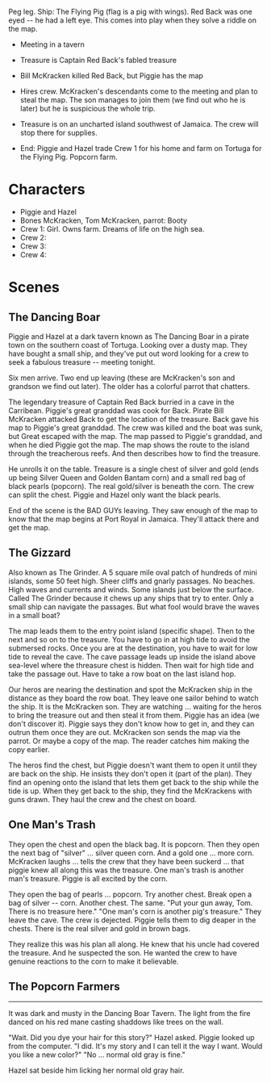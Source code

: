 
Peg leg. Ship: The Flying Pig (flag is a pig with wings). Red Back was one eyed -- he had a left
eye. This comes into play when they solve a riddle on the map.

  - Meeting in a tavern
  - Treasure is Captain Red Back's fabled treasure
  - Bill McKracken killed Red Back, but Piggie has the map
  - Hires crew. McKracken's descendants come to the meeting and plan to steal the map. The son manages
    to join them (we find out who he is later) but he is suspicious the whole trip.
  
  - Treasure is on an uncharted island southwest of Jamaica. The crew will stop there for supplies.
  
  - End: Piggie and Hazel trade Crew 1 for his home and farm on Tortuga for the Flying Pig. Popcorn farm.
  
  
# Characters
  - Piggie and Hazel
  - Bones McKracken, Tom McKracken, parrot: Booty
  - Crew 1: Girl. Owns farm. Dreams of life on the high sea.
  - Crew 2:
  - Crew 3:
  - Crew 4:  

# Scenes

## The Dancing Boar
Piggie and Hazel at a dark tavern known as The Dancing Boar in a pirate town on the southern coast
of Tortuga. Looking over a dusty map. They have bought a small ship, and they've put out word looking 
for a crew to seek a fabulous treasure -- meeting tonight. 

Six men arrive. Two end up leaving (these are McKracken's son and grandson we find out later). The
older has a colorful parrot that chatters.

The legendary treasure of Captain Red Back burried in a cave in the Carribean. Piggie's
great granddad was cook for Back. Pirate Bill McKracken attacked Back to get the location of the treasure. 
Back gave his map to Piggie's great granddad. The crew was killed and the boat was sunk, but Great escaped
with the map. The map passed to Piggie's granddad, and when he died Piggie got the map. The map
shows the route to the island through the treacherous reefs. And then describes how to find the
treasure.

He unrolls it on the table. Treasure is a single chest of silver and gold (ends up being Silver Queen and
Golden Bantam corn) and a small red bag of black pearls (popcorn). The real gold/silver is beneath the
corn. The crew can split the chest. Piggie and Hazel only want the black pearls.

End of the scene is the BAD GUYs leaving. They saw enough of the map to know that the map begins at
Port Royal in Jamaica. They'll attack there and get the map.

## The Gizzard

Also known as The Grinder. A 5 square mile oval patch of hundreds of mini islands, some 50 feet high. Sheer cliffs
and gnarly passages. No beaches. High waves and currents and winds. Some islands just below the surface. Called
The Grinder because it chews up any ships that try to enter. Only a small ship can navigate the passages. But what
fool would brave the waves in a small boat?

The map leads them to the entry point island (specific shape). Then to the next and so on to the treasure. You have
to go in at high tide to avoid the submersed rocks. Once you are at the destination, you have to wait for low tide
to reveal the cave. The cave passage leads up inside the island above sea-level where the threasure chest is hidden.
Then wait for high tide and take the passage out. Have to take a row boat on the last island hop.

Our heros are nearing the destination and spot the McKracken ship in the distance as they board the row boat. They
leave one sailor behind to watch the ship. It is the McKracken son. They are watching ... waiting for the heros to 
bring the treasure out and then steal it from them. Piggie has an idea (we don't discover it). Piggie says they
don't know how to get in, and they can outrun them once they are out. McKracken son sends the map via the parrot.
Or maybe a copy of the map. The reader catches him making the copy earlier.

The heros find the chest, but Piggie doesn't want them to open it until they are back on the ship. He insists they
don't open it (part of the plan). They find an opening onto the island that lets them get back to the ship while
the tide is up. When they get back to the ship, they find the McKrackens with guns drawn. They haul the crew and
the chest on board.

## One Man's Trash

They open the chest and open the black bag. It is popcorn. Then they open the next bag of "silver" ... silver queen
corn. And a gold one ... more corn. McKracken laughs ... tells the crew that they have been suckerd ... that piggie
knew all along this was the treasure. One man's trash is another man's treasure. Piggie is all excited by the
corn.

They open the bag of 
pearls ... popcorn. Try another chest. Break open a bag of silver -- corn. Another chest. The same.
"Put your gun away, Tom. There is no treasure here." "One man's corn is another pig's treasure."
They leave the cave. The crew is dejected. Piggie tells them to dig deaper in the chests. There is
the real silver and gold in brown bags.

They realize this was his plan all along. He knew that his uncle had covered the treasure. And he suspected the son. He
wanted the crew to have genuine reactions to the corn to make it believable.

## The Popcorn Farmers


----------------------------------------------------------

It was dark and musty in the Dancing Boar Tavern. The light from the fire danced on his red mane casting shaddows like trees on the wall.

"Wait. Did you dye your hair for this story?" Hazel asked. Piggie looked up from the computer. "I did. It's my story and I can tell
it the way I want. Would you like a new color?" "No ... normal old gray is fine."

Hazel sat beside him licking her normal old gray hair.
